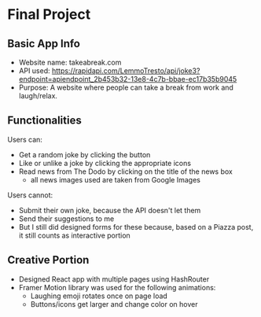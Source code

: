 # Final Project

## Basic App Info
- Website name: takeabreak.com
- API used: https://rapidapi.com/LemmoTresto/api/joke3?endpoint=apiendpoint_2b453b32-13e8-4c7b-bbae-ec17b35b9045
- Purpose: A website where people can take a break from work and laugh/relax.

## Functionalities
Users can:
- Get a random joke by clicking the button
- Like or unlike a joke by clicking the appropriate icons
- Read news from The Dodo by clicking on the title of the news box 
    - all news images used are taken from Google Images

Users cannot:
- Submit their own joke, because the API doesn't let them
- Send their suggestions to me 
- But I still did designed forms for these because, based on a Piazza post, it still counts as interactive portion

## Creative Portion
- Designed React app with multiple pages using HashRouter
- Framer Motion library was used for the following animations:
    - Laughing emoji rotates once on page load
    - Buttons/icons get larger and change color on hover
